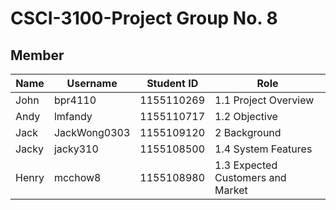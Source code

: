 # CSCI-3100-Project Group No. 8

## Member
|Name|Username|Student ID|Role|
|---|---|---|---
|John|bpr4110|1155110269|1.1 Project Overview
|Andy|lmfandy|1155110717|1.2 Objective
|Jack|JackWong0303|1155109120|2 Background
|Jacky|jacky310|1155108500|1.4 System Features
|Henry|mcchow8|1155108980|1.3 Expected Customers and Market
